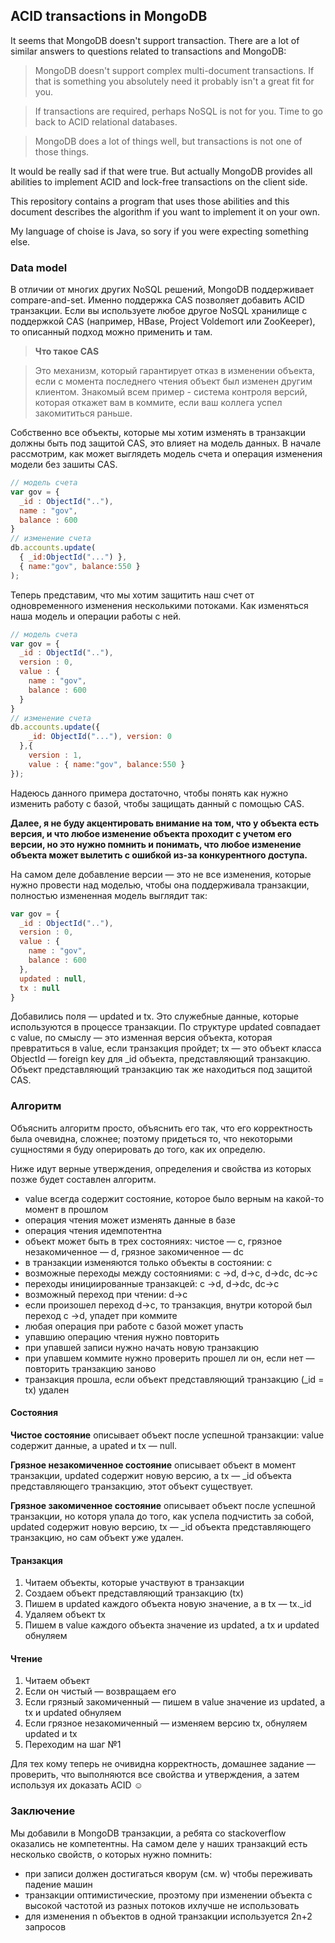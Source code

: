 ## ACID transactions in MongoDB

It seems that MongoDB doesn't support transaction. There are a lot of similar answers to questions
related to transactions and MongoDB:

> MongoDB doesn't support complex multi-document transactions. If that is something you absolutely 
need it probably isn't a great fit for you.

> If transactions are required, perhaps NoSQL is not for you. Time to go back to ACID relational databases.

> MongoDB does a lot of things well, but transactions is not one of those things.

It would be really sad if that were true. But actually MongoDB provides all abilities to implement ACID and 
lock-free transactions on the client side. 

This repository contains a program that uses those abilities and this document describes the algorithm if you
want to implement it on your own. 

My language of choise is Java, so sory if you were expecting something else.

### Data model

В отличии от многих других NoSQL решений, MongoDB поддерживает compare-and-set. Именно поддержка CAS 
позволяет добавить ACID транзакции. Если вы используете любое другое NoSQL хранилище с поддержкой CAS 
(например, HBase, Project Voldemort или ZooKeeper), то описанный подход можно применить и там.

> **Что такое CAS**

> Это механизм, который гарантирует отказ в изменении объекта, если с момента последнего чтения объект 
был изменен другим клиентом. Знакомый всем пример - система контроля версий, которая откажет вам в коммите, 
если ваш коллега успел закомититься раньше.


Собственно все объекты, которые мы хотим изменять в транзакции должны быть под защитой CAS, это влияет на 
модель данных. В начале рассмотрим, как может выглядеть модель счета и операция изменения модели без зашиты CAS. 

```javascript
// модель счета
var gov = {
  _id : ObjectId(".."),
  name : "gov",
  balance : 600
}
// изменение счета
db.accounts.update( 
  { _id:ObjectId("...") }, 
  { name:"gov", balance:550 }
);
```

Теперь представим, что мы хотим защитить наш счет от одновременного изменения несколькими потоками. 
Как изменяться наша модель и операции работы с ней.

```javascript
// модель счета
var gov = {
  _id : ObjectId(".."),
  version : 0,
  value : {
    name : "gov",
    balance : 600
  }
}
// изменение счета
db.accounts.update({ 
    _id: ObjectId("..."), version: 0
  },{ 
    version : 1, 
    value : { name:"gov", balance:550 } 
});
```

Надеюсь данного примера достаточно, чтобы понять как нужно изменить работу с базой, чтобы 
защищать данный с помощью CAS.

**Далее, я не буду акцентировать внимание на том, что у объекта есть версия, и что любое изменение 
объекта проходит с учетом его версии, но это нужно помнить и понимать, что любое изменение объекта 
может вылетить с ошибкой из-за конкурентного доступа.**

На самом деле добавление версии — это не все изменения, которые нужно провести над моделью, чтобы 
она поддерживала транзакции, полностью измененная модель выглядит так:

```javascript
var gov = {
  _id : ObjectId(".."),
  version : 0,
  value : {
    name : "gov",
    balance : 600
  },
  updated : null,
  tx : null
}
```

Добавились поля — updated и tx. Это служебные данные, которые используются в процессе транзакции. 
По структуре updated совпадает с value, по смыслу — это изменная версия объекта, которая превратиться 
в value, если транзакция пройдет; tx — это объект класса ObjectId — foreign key для _id объекта, 
представляющий транзакцию. Объект представляющий транзакцию так же находиться под защитой CAS.

### Алгоритм

Объяснить алгоритм просто, объяснить его так, что его корректность была очевидна, сложнее; 
поэтому придеться то, что некоторыми сущностями я буду оперировать до того, как их определю.

Ниже идут верные утверждения, определения и свойства из которых позже будет составлен алгоритм.

- value всегда содержит состояние, которое было верным на какой-то момент в прошлом
- операция чтения может изменять данные в базе
- операция чтения идемпотентна
- объект может быть в трех состояниях: чистое — c, грязное незакомиченное — d, грязное закомиченное — dc
- в транзакции изменяются только объекты в состоянии: c
- возможные переходы между состояниями: c →d, d→c, d→dc, dc→c
- переходы инициированные транзакцей: c →d, d→dc, dc→c
- возможный переход при чтении: d→c
- если произошел переход d→c, то транзакция, внутри которой был переход c →d, упадет при коммите
- любая операция при работе с базой может упасть
- упавшию операцию чтения нужно повторить
- при упавшей записи нужно начать новую транзакцию
- при упавшем коммите нужно проверить прошел ли он, если нет — повторить транзакцию заново
- транзакция прошла, если объект представляющий транзакцию (_id = tx) удален

#### Состояния

**Чистое состояние** описывает объект после успешной транзакции: value содержит данные, а upated и tx — null.

**Грязное незакомиченное состояние** описывает объект в момент транзакции, updated содержит новую 
версию, а tx — _id объекта представляющего транзакцию, этот объект существует.

**Грязное закомиченное состояние** описывает объект после успешной транзакции, но которя упала до того, 
как успела подчистить за собой, updated содержит новую версию, tx — _id объекта представляющего транзакцию, 
но сам объект уже удален.

#### Транзакция

1. Читаем объекты, которые участвуют в транзакции
2. Создаем объект представляющий транзакцию (tx)
3. Пишем в updated каждого объекта новую значение, а в tx — tx._id
4. Удаляем объект tx
5. Пишем в value каждого объекта значение из updated, а tx и updated обнуляем

#### Чтение

1. Читаем объект
2. Если он чистый — возвращаем его
3. Если грязный закомиченный — пишем в value значение из updated, а tx и updated обнуляем
4. Если грязное незакомиченный — изменяем версию tx, обнуляем updated и tx
5. Переходим на шаг №1

Для тех кому теперь не очивидна корректность, домашнее задание — проверить, что выполняются все 
свойства и утверждения, а затем используя их доказать ACID ☺

### Заключение

Мы добавили в MongoDB транзакции, а ребята со stackoverflow оказались не компетентны. На самом деле 
у наших транзакций есть несколько свойств, о которых нужно помнить:
- при записи должен достигаться кворум (см. w) чтобы переживать падение машин
- транзакции оптимистические, проэтому при изменении объекта с высокой частотой из 
  разных потоков ихлучше не использовать
- для изменения n объектов в одной транзакции используется 2n+2 запросов 
